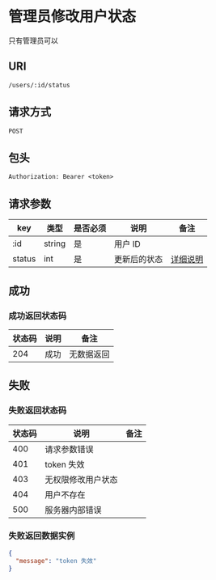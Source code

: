# 管理员修改用户状态

只有管理员可以

## URI

```
/users/:id/status
```

## 请求方式

```
POST
```

## 包头

```
Authorization: Bearer <token>
```

## 请求参数

| key | 类型 | 是否必须 | 说明 | 备注 |
| --- | --- | --- | --- | --- |
| :id | string | 是 | 用户 ID |  |
| status | int | 是 | 更新后的状态 | [详细说明](../table/user.md#status) |

## 成功

### 成功返回状态码

| 状态码 | 说明 | 备注 |
| --- | --- | --- |
| 204 | 成功 | 无数据返回 |

## 失败

### 失败返回状态码

| 状态码 | 说明 | 备注 |
| --- | --- | --- |
| 400 | 请求参数错误 |  |
| 401 | token 失效 |  |
| 403 | 无权限修改用户状态 |  |
| 404 | 用户不存在 |  |
| 500 | 服务器内部错误 |  |

### 失败返回数据实例

```json
{
  "message": "token 失效"
}
```

